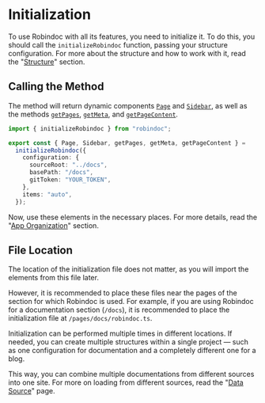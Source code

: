 # Initialization

To use Robindoc with all its features, you need to initialize it. To do this, you should call the `initializeRobindoc` function, passing your structure configuration. For more about the structure and how to work with it, read the "[Structure](../02-structure/README.md)" section.

## Calling the Method

The method will return dynamic components [`Page`](../03-customization/01-elements/page.md) and [`Sidebar`](../03-customization/01-elements/sidebar.md), as well as the methods [`getPages`](../03-customization/02-tools/get-pages.md), [`getMeta`](../03-customization/02-tools/get-meta.md), and [`getPageContent`](../03-customization/02-tools/get-page-content.md).

```ts
import { initializeRobindoc } from "robindoc";

export const { Page, Sidebar, getPages, getMeta, getPageContent } =
  initializeRobindoc({
    configuration: {
      sourceRoot: "../docs",
      basePath: "/docs",
      gitToken: "YOUR_TOKEN",
    },
    items: "auto",
  });
```

Now, use these elements in the necessary places. For more details, read the "[App Organization](./04-app-organization/README.md)" section.

## File Location

The location of the initialization file does not matter, as you will import the elements from this file later.

However, it is recommended to place these files near the pages of the section for which Robindoc is used. For example, if you are using Robindoc for a documentation section (`/docs`), it is recommended to place the initialization file at `/pages/docs/robindoc.ts`.

Initialization can be performed multiple times in different locations. If needed, you can create multiple structures within a single project — such as one configuration for documentation and a completely different one for a blog.

This way, you can combine multiple documentations from different sources into one site. For more on loading from different sources, read the "[Data Source](../02-structure/03-data-source.md)" page.
